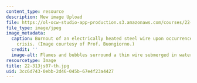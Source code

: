 ```yaml
---
content_type: resource
description: New image Upload
file: https://ol-ocw-studio-app-production.s3.amazonaws.com/courses/22-313j-thermal-hydraulics-in-power-technology-spring-2007/3cc6d7430ebb2d46045b67e4f23a4427_22-313js07-th.jpg
file_type: image/jpeg
image_metadata:
  caption: Burnout of an electrically heated steel wire upon occurrence of the boiling
    crisis. (Image courtesy of Prof. Buongiorno.)
  credit: ''
  image-alt: Flames and bubbles surround a thin wire submerged in water.
resourcetype: Image
title: 22-313js07-th.jpg
uid: 3cc6d743-0ebb-2d46-045b-67e4f23a4427
---
```

